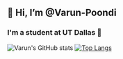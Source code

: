## 👋 Hi, I’m @Varun-Poondi
### I'm a student at UT Dallas 🌌
![Varun's GitHub stats](https://github-readme-stats.vercel.app/api?username=Varun-Poondi&show_icons=true&theme=radical)
[![Top Langs](https://github-readme-stats.vercel.app/api/top-langs/?username=Varun-Poondi&layout=compact&show_icons=true&theme=radical)](https://github.com/Varun-Poondi/github-readme-stats)
<!---
Varun-Poondi/Varun-Poondi is a ✨ special ✨ repository because its `README.md` (this file) appears on your GitHub profile.
You can click the Preview link to take a look at your changes.
--->
